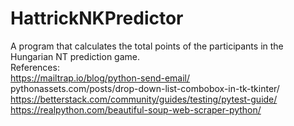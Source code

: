 # HattrickNKPredictor
A program that calculates the total points of the participants in the Hungarian NT prediction game. <br>
References:<br>
https://mailtrap.io/blog/python-send-email/<br>
pythonassets.com/posts/drop-down-list-combobox-in-tk-tkinter/<br>
https://betterstack.com/community/guides/testing/pytest-guide/<br>
https://realpython.com/beautiful-soup-web-scraper-python/<br>
